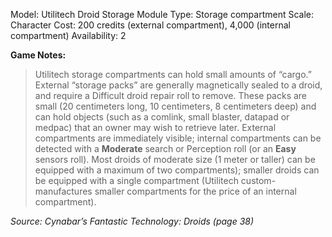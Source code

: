 Model: Utilitech Droid Storage Module
Type: Storage compartment
Scale: Character
Cost: 200 credits (external compartment), 4,000 (internal
compartment)
Availability: 2

**Game Notes:** 
> Utilitech storage compartments can hold small amounts of “cargo.” External “storage packs” are generally magnetically sealed to a droid, and require a Difficult droid repair roll to remove. These packs are small (20 centimeters long, 10 centimeters, 8 centimeters deep) and can hold objects (such as a comlink, small blaster, datapad or medpac) that an owner may wish to retrieve later. External compartments are immediately visible; internal compartments can be detected with a **Moderate** search or Perception roll (or an **Easy** sensors roll). Most droids of moderate size (1 meter or taller) can be equipped with a maximum of two compartments); smaller droids can be equipped with a single compartment (Utilitech custom- manufactures smaller compartments for the price of an internal compartment).

*Source: Cynabar’s Fantastic Technology: Droids (page 38)*